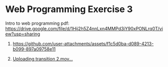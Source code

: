 # Web Programming Exercise 3
Intro to web programming pdf: 
https://drive.google.com/file/d/1Hij2h5Z4nnLxn4MMPd3iY90xPONLrq0T/view?usp=sharing



1. https://github.com/user-attachments/assets/f1c5d0ba-d089-4213-b099-897a09758e11


2. [Uploading transition 2.mov…](https://github.com/user-attachments/assets/3d6d311e-db1b-4732-a433-67aad3cd861c)



